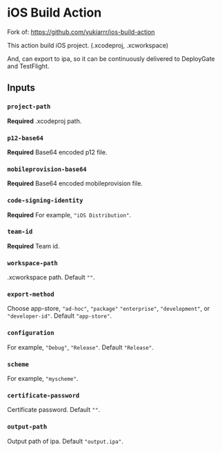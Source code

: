 # iOS Build Action

Fork of: https://github.com/yukiarrr/ios-build-action

This action build iOS project. (.xcodeproj, .xcworkspace)

And, can export to ipa, so it can be continuously delivered to DeployGate and TestFlight.

## Inputs

### `project-path`

**Required** .xcodeproj path.

### `p12-base64`

**Required** Base64 encoded p12 file.

### `mobileprovision-base64`

**Required** Base64 encoded mobileprovision file.

### `code-signing-identity`

**Required** For example, `"iOS Distribution"`.

### `team-id`

**Required** Team id.

### `workspace-path`

.xcworkspace path. Default `""`.

### `export-method`

Choose app-store, `"ad-hoc"`, `"package"` `"enterprise"`, `"development"`, or `"developer-id"`. Default `"app-store"`.

### `configuration`

For example, `"Debug"`, `"Release"`. Default `"Release"`.

### `scheme`

For example, `"myscheme"`.

### `certificate-password`

Certificate password. Default `""`.

### `output-path`

Output path of ipa. Default `"output.ipa"`.


